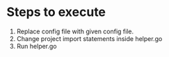 # Steps to execute

1. Replace config file with given config file. <br />
2. Change project import statements inside helper.go <br />
3. Run helper.go
